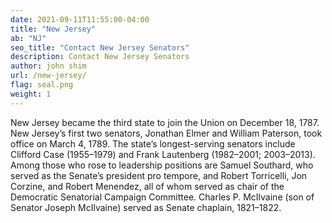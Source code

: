 ```yaml
---
date: 2021-09-11T11:55:00-04:00
title: "New Jersey"
ab: "NJ"
seo_title: "Contact New Jersey Senators"
description: Contact New Jersey Senators
author: john shim
url: /new-jersey/
flag: seal.png
weight: 1
---
```


New Jersey became the third state to join the Union on December 18, 1787. New Jersey’s first two senators, Jonathan Elmer and William Paterson, took office on March 4, 1789. The state’s longest-serving senators include Clifford Case (1955–1979) and Frank Lautenberg (1982–2001; 2003–2013). Among those who rose to leadership positions are Samuel Southard, who served as the Senate’s president pro tempore, and Robert Torricelli, Jon Corzine, and Robert Menendez, all of whom served as chair of the Democratic Senatorial Campaign Committee. Charles P. McIlvaine (son of Senator Joseph McIlvaine) served as Senate chaplain, 1821–1822.